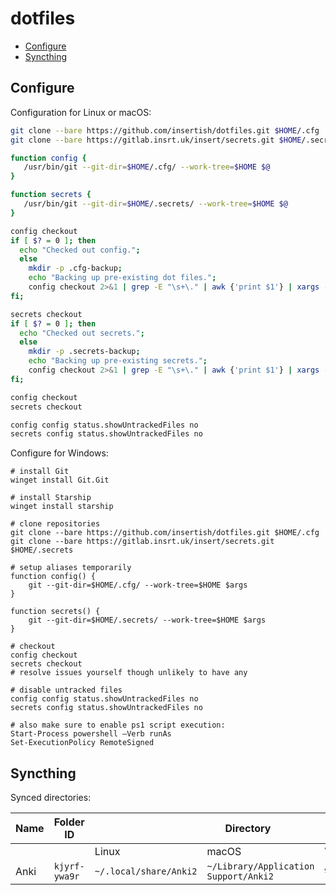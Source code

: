 # dotfiles

- [Configure](#configure)
- [Syncthing](#syncthing)

## Configure

Configuration for Linux or macOS:

```bash
git clone --bare https://github.com/insertish/dotfiles.git $HOME/.cfg
git clone --bare https://gitlab.insrt.uk/insert/secrets.git $HOME/.secrets

function config {
   /usr/bin/git --git-dir=$HOME/.cfg/ --work-tree=$HOME $@
}

function secrets {
   /usr/bin/git --git-dir=$HOME/.secrets/ --work-tree=$HOME $@
}

config checkout
if [ $? = 0 ]; then
  echo "Checked out config.";
  else
    mkdir -p .cfg-backup;
    echo "Backing up pre-existing dot files.";
    config checkout 2>&1 | grep -E "\s+\." | awk {'print $1'} | xargs -I{} sh -c "mkdir -p .cfg-backup/\$(dirname {}); mv {} .cfg-backup/{}"
fi;

secrets checkout
if [ $? = 0 ]; then
  echo "Checked out secrets.";
  else
    mkdir -p .secrets-backup;
    echo "Backing up pre-existing secrets.";
    config checkout 2>&1 | grep -E "\s+\." | awk {'print $1'} | xargs -I{} sh -c "mkdir -p .secrets-backup/\$(dirname {}); mv {} .secrets-backup/{}"
fi;

config checkout
secrets checkout

config config status.showUntrackedFiles no
secrets config status.showUntrackedFiles no
```

Configure for Windows:

```pwsh
# install Git
winget install Git.Git

# install Starship
winget install starship

# clone repositories
git clone --bare https://github.com/insertish/dotfiles.git $HOME/.cfg
git clone --bare https://gitlab.insrt.uk/insert/secrets.git $HOME/.secrets

# setup aliases temporarily
function config() {
    git --git-dir=$HOME/.cfg/ --work-tree=$HOME $args
}

function secrets() {
    git --git-dir=$HOME/.secrets/ --work-tree=$HOME $args
}

# checkout
config checkout
secrets checkout
# resolve issues yourself though unlikely to have any

# disable untracked files
config config status.showUntrackedFiles no
secrets config status.showUntrackedFiles no

# also make sure to enable ps1 script execution:
Start-Process powershell –Verb runAs
Set-ExecutionPolicy RemoteSigned
```

## Syncthing

Synced directories:

<table>
  <thead>
    <tr>
      <th rowspan=2 width="120px">Name</th>
      <th rowspan=2 width="180px">Folder ID</th>
      <th colspan=3>Directory</th>
    </tr>
  </thead>
  <tbody>
    <tr>
      <td></td>
      <td></td>
      <td>Linux</td>
      <td>macOS</td>
      <td>Windows</td>
    </tr>
    <tr>
      <td>Anki</td>
      <td><code>kjyrf-ywa9r</code></td>
      <td><code>~/.local/share/Anki2</code></td>
      <td><code>~/Library/Application Support/Anki2</code></td>
      <td><code>%APPDATA%\Anki2</code></td>
    </tr>
</table>
